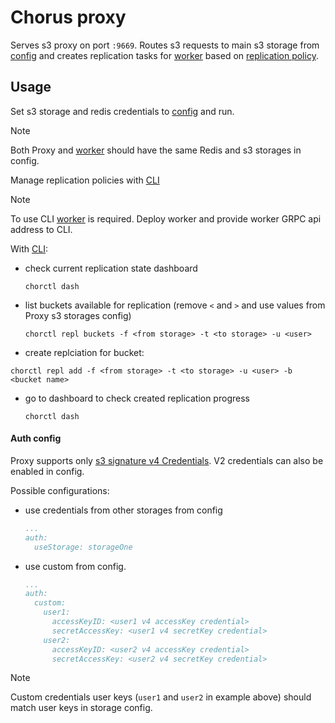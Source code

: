 # Chorus proxy

Serves s3 proxy on port `:9669`. Routes s3 requests to main s3 storage from [config](./config.yaml) and creates replication tasks for [worker](../worker) based on [replication policy](#usage).

## Usage

Set s3 storage and redis credentials to [config](./config.yaml) and run.

> [!NOTE]  
> Both Proxy and [worker](../worker) should have the same Redis and s3 storages in config.

Manage replication policies with [CLI](../../tools/chorctl)
> [!NOTE]  
> To use CLI [worker](../worker) is required. Deploy worker and provide worker GRPC api address to CLI.

With [CLI](../../tools/chorctl):
- check current replication state dashboard
  ```shell
  chorctl dash
  ```
- list buckets available for replication (remove `<` and `>` and use values from Proxy s3 storages config)
  ```shell
  chorctl repl buckets -f <from storage> -t <to storage> -u <user>
  ```
- create replciation for bucket:
```shell
chorctl repl add -f <from storage> -t <to storage> -u <user> -b <bucket name>
```
- go to dashboard to check created replication progress
  ```shell
  chorctl dash
  ```

#### Auth config
Proxy supports only [s3 signature v4 Credentials](https://docs.aws.amazon.com/AmazonS3/latest/API/sig-v4-authenticating-requests.html). V2 credentials can also be enabled in config.

Possible configurations:
- use credentials from other storages from config
    ```yaml
    ...
    auth:
      useStorage: storageOne
    ```
- use custom from config.
    ```yaml
    ...
    auth:
      custom: 
        user1:
          accessKeyID: <user1 v4 accessKey credential>
          secretAccessKey: <user1 v4 secretKey credential>
        user2:
          accessKeyID: <user2 v4 accessKey credential>
          secretAccessKey: <user2 v4 secretKey credential>
    ```
> [!NOTE]  
> Custom credentials user keys (`user1` and `user2` in example above) should match user keys in storage config.